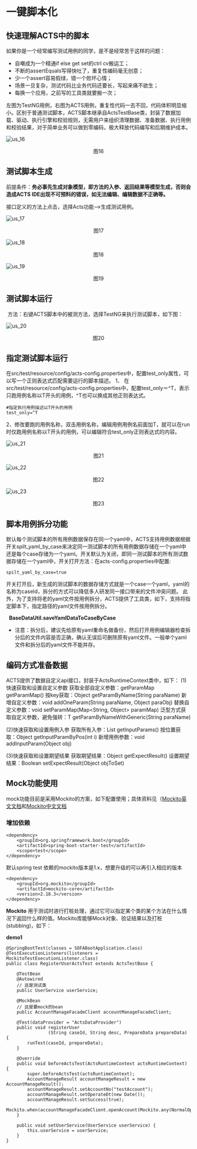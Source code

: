 # 一键脚本化
## 快速理解ACTS中的脚本
如果你是一个经常编写测试用例的同学，是不是经常苦于这样的问题：
* 自嘲成为一个精通if else get set的ctrl cv搬运工；
* 不断的assertEquals写得快吐了，重复性编码毫无创意；
* 少一个assert容易假绿，错一个败坏心情；
* 场景一旦复杂，测试代码比业务代码还要长，写起来痛不欲生；
* 每换一个应用，之前写的工具类就要搬一次；

左图为TestNG用例，右图为ACTS用例，重复性代码一去不回，代码体积明显缩小。区别于普通测试脚本，ACTS脚本继承自ActsTestBase类，封装了数据加载、驱动、执行引擎和校验规则，无需用户来组织清理数据、准备数据、执行用例和校验结果，对于简单业务可以做到零编码，极大释放代码编写和后期维护成本。

![us_16](./resources/us_16.png)
<div data-type="alignment" data-value="center" style="text-align:center">
  <div data-type="p">图16</div>
</div>

## 测试脚本生成

前提条件：__务必事先生成对象模型，即方法的入参、返回结果等模型生成，否则会造成ACTS IDE出现不可预料的错误，如无法编辑、编辑数据不正确等。__

接口定义的方法上点击，选择Acts功能-->生成测试用例。

![us_17](./resources/us_17.png)
<div data-type="alignment" data-value="center" style="text-align:center">
  <div data-type="p">图17</div>
</div>


![us_18](./resources/us_18.png)
<div data-type="alignment" data-value="center" style="text-align:center">
  <div data-type="p">图18</div>
</div>


![us_19](./resources/us_19.png)
<div data-type="alignment" data-value="center" style="text-align:center">
  <div data-type="p">图19</div>
</div>

## 测试脚本运行
  方法：右键ACTS脚本中的被测方法，选择TestNG来执行测试脚本，如下图：

![us_20](./resources/us_20.png)
<div data-type="alignment" data-value="center" style="text-align:center">
  <div data-type="p">图20</div>
</div>

## 指定测试脚本运行

在src/test/resource/config/acts-config.properties中，配置test\_only属性，可以写一个正则表达式匹配需要运行的脚本描述。
1、 在src/test/resource/config/acts-config.properties中，配置test_only＝^T，表示只跑用例名称以T开头的用例，^T也可以换成其他正则表达式。
```
#指定执行用例描述以T开头的用例
test_only=^T
```

2、修改要跑的用例名称，双击用例名称，编辑用例用例名前面加T，就可以在run时仅跑用例名称以T开头的用例，可以编辑符合test\_only正则表达式的内容。

![us_21](./resources/us_21.png)
<div data-type="alignment" data-value="center" style="text-align:center">
  <div data-type="p">图21</div>
</div>


![us_22](./resources/us_22.png)
<div data-type="alignment" data-value="center" style="text-align:center">
  <div data-type="p">图22</div>
</div>


![us_23](./resources/us_23.png)
<div data-type="alignment" data-value="center" style="text-align:center">
  <div data-type="p">图23</div>
</div>


## 脚本用例拆分功能

默认每个测试脚本的所有用例数据保存在同一个yaml中，ACTS支持用例数据根据开关spilt_yaml_by_case来决定同一测试脚本的所有用例数据存储在一个yaml中还是每个case存储为一个yaml。开关默认为关闭，即同一测试脚本的所有测试数据存储在一个yaml中，开关打开方法：在acts-config.properties中配置:

```
spilt_yaml_by_case=true
```

开关打开后，新生成的测试脚本的数据存储方式就是一个case一个yaml，yaml的名称为caseId，拆分的方式可以降低多人研发同一接口带来的文件冲突问题。 此外，为了支持将老的yaml文件按用例拆分，ACTS提供了工具类，如下，支持将指定脚本下，指定路径的yaml文件按用例拆分。

   __BaseDataUtil.saveYamlDataToCaseByCase__

* 注意：拆分后，建议先给原有yaml重命名做备份，然后打开用例编辑器检查拆分后的文件内容是否正确，确认无误后可删除原有yaml文件。一般单个yaml文件和拆分后的yaml文件不能并存。

## 编码方式准备数据
ACTS提供了数据自定义api接口，封装于ActsRuntimeContext类中，如下：
(1)快速获取和设置自定义参数
获取全部自定义参数：getParamMap getParamMap()
按key获取：Object getParamByName(String paraName)
新增自定义参数：void addOneParam(String paraName, Object paraObj)
替换自定义参数：void setParamMap(Map<String, Object> paramMap)
泛型方式获取自定义参数，避免强转：T getParamByNameWithGeneric(String paraName)

(2)快速获取和设置用例入参
获取所有入参：List getInputParams() 
按位置获取：Object getInputParamByPos(int i)
新增用例参数：void addInputParam(Object obj) 

(3)快速获取和设置期望结果
获取期望结果：Object getExpectResult() 
设置期望结果：Boolean setExpectResult(Object objToSet)

## Mock功能使用
mock功能目前是采用Mockito的方案，如下配置使用；具体资料见（[Mockito英文文档](https://static.javadoc.io/org.mockito/mockito-core/2.18.3/org/mockito/Mockito.html)和[Mockito中文文档](https://github.com/hehonghui/mockito-doc-zh)
### 增加依赖
```
<dependency>
    <groupId>org.springframework.boot</groupId>
    <artifactId>spring-boot-starter-test</artifactId>
    <scope>test</scope>
</dependency>
```
默认spring test 依赖的mockito版本是1.x，想要升级的可以再引入相应的版本
```
<dependency>
    <groupId>org.mockito</groupId>
    <artifactId>mockito-core</artifactId>
    <version>2.18.3</version>
</dependency>
```

__Mockito__ 用于测试时进行打桩处理，通过它可以指定某个类的某个方法在什么情况下返回什么样的值。Mockito库能够Mock对象、验证结果以及打桩(stubbing)，如下：

__demo1__
```
@SpringBootTest(classes = SOFABootApplication.class)
@TestExecutionListeners(listeners = MockitoTestExecutionListener.class)
public class RegisterUserActsTest extends ActsTestBase {

    @TestBean
    @Autowired
    // 这是测试类
    public UserService userService;

    @MockBean
    // 这是要mock的bean
    public AccountManageFacadeClient accountManageFacadeClient;

    @Test(dataProvider = "ActsDataProvider")
    public void registerUser
                (String caseId, String desc, PrepareData prepareData) {
        runTest(caseId, prepareData);
    }

    @Override
    public void beforeActsTest(ActsRuntimeContext actsRuntimeContext) {
        super.beforeActsTest(actsRuntimeContext);
        AccountManageResult accountManageResult = new AccountManageResult();
        accountManageResult.setAccountNo("testAccount");
        accountManageResult.setOperateDt(new Date());
        accountManageResult.setSuccess(true);
        Mockito.when(accountManageFacadeClient.openAccount(Mockito.any(NormalOpenAccountRequest.class))).thenReturn(accountManageResult);
    }

    public void setUserService(UserService userService) {
        this.userService = userService;
    }
}
```
